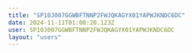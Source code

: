 ```yaml
---
title: "SP10J007GGWBFTNNP2FWJQKAGYX01YAPWJKNDC6DC"
date: 2024-11-11T01:00:20.123Z
user: SP10J007GGWBFTNNP2FWJQKAGYX01YAPWJKNDC6DC
layout: "users"
---
```

    